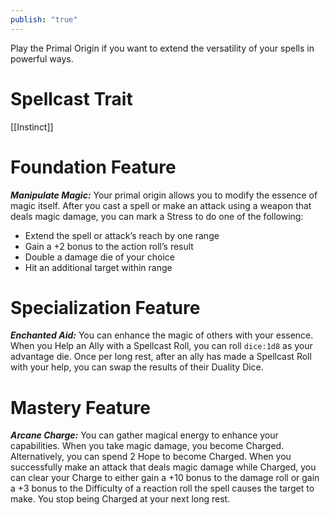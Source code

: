 ```yaml
---
publish: "true"
---
```

Play the Primal Origin if you want to extend the versatility of your spells in powerful ways.

# Spellcast Trait

[[Instinct]]

# Foundation Feature

***Manipulate Magic:*** Your primal origin allows you to modify the essence of magic itself. After you cast a spell or make an attack using a weapon that deals magic damage, you can mark a Stress to do one of the following:

- Extend the spell or attack’s reach by one range
- Gain a +2 bonus to the action roll’s result
- Double a damage die of your choice
- Hit an additional target within range

# Specialization Feature

***Enchanted Aid:*** You can enhance the magic of others with your essence. When you Help an Ally with a Spellcast Roll, you can roll  `dice:1d8` as your advantage die. Once per long rest, after an ally has made a Spellcast Roll with your help, you can swap the results of their Duality Dice.

# Mastery Feature

***Arcane Charge:*** You can gather magical energy to enhance your capabilities. When you take magic damage, you become Charged. Alternatively, you can spend 2 Hope to become Charged. When you successfully make an attack that deals magic damage while Charged, you can clear your Charge to either gain a +10 bonus to the damage roll or gain a +3 bonus to the Difficulty of a reaction roll the spell causes the target to make. You stop being Charged at your next long rest.
